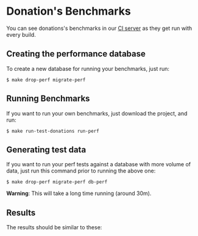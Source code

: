 Donation's Benchmarks
=====================

You can see donations's benchmarks in our [CI server](https://travis-ci.org/topfreegames/donations/) as they get run with every build.

## Creating the performance database

To create a new database for running your benchmarks, just run:

```
$ make drop-perf migrate-perf
```

## Running Benchmarks

If you want to run your own benchmarks, just download the project, and run:

```
$ make run-test-donations run-perf
```

## Generating test data

If you want to run your perf tests against a database with more volume of data, just run this command prior to running the above one:

```
$ make drop-perf migrate-perf db-perf
```

**Warning**: This will take a long time running (around 30m).

## Results

The results should be similar to these:

```
```
